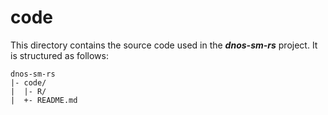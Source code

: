 code
=======

This directory contains the source code used in the ***dnos-sm-rs*** project. 
It is structured as follows:

    dnos-sm-rs
    |- code/
    |  |- R/
    |  +- README.md
    
